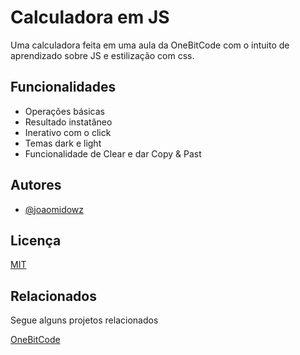 
# Calculadora em JS

Uma calculadora feita em uma aula da OneBitCode com o intuito de aprendizado sobre JS e estilização com css.


## Funcionalidades

- Operações básicas
- Resultado instatâneo
- Inerativo com o click
- Temas dark e light
- Funcionalidade de Clear e dar Copy & Past


## Autores

- [@joaomidowz](https://github.com/joaomidowz)


## Licença

[MIT](https://choosealicense.com/licenses/mit/)

## Relacionados

Segue alguns projetos relacionados

[OneBitCode](https://www.onebitcode.com/?utm_campaign=OBC-C+|+E0-UNC+|+CAR+|+SCH+|+T1S-BRD+|+CPA+|+BR+|+2022-11-10+|+FULL+STACK+|+Branding&utm_content=onebitcode&utm_term=00+|+SCH+|+Keywords+|++Branding&&utm_medium=paid-traffic&utm_source=g&ltk_gcm=20126792132&ltk_gag=155881055264&ltk_gac=665307142693&ltk_gne=g&gad=1&gclid=CjwKCAjwnOipBhBQEiwACyGLuowpSxjO8DDhfmjlIUXWDJbtmYHNMHgl1smyMu8BglEQdiK68BvgohoCtW8QAvD_BwE)


